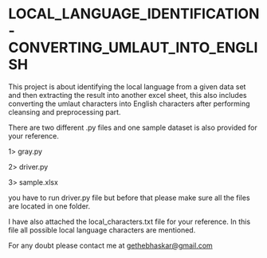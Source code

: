 # LOCAL_LANGUAGE_IDENTIFICATION-CONVERTING_UMLAUT_INTO_ENGLISH
This project is about identifying the local language from a given data set and then extracting the result into another excel sheet, this also includes converting the umlaut characters into English characters after performing cleansing and preprocessing part.

There are two different .py files and one sample dataset is also provided for your reference.

1> gray.py

2> driver.py

3> sample.xlsx

you have to run driver.py file but before that please make sure all the files are located in one folder.

I have also attached the local_characters.txt file for your reference. In this file all possible local language characters are mentioned.

For any doubt please contact me at gethebhaskar@gmail.com
